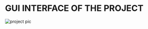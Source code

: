 # GUI INTERFACE OF THE PROJECT
![project pic](https://github.com/Faizan-Aziz/UniversitManagementSystem/assets/165632955/9d9f3752-c8e5-4fa6-aa5e-c0effd24d9e7)
